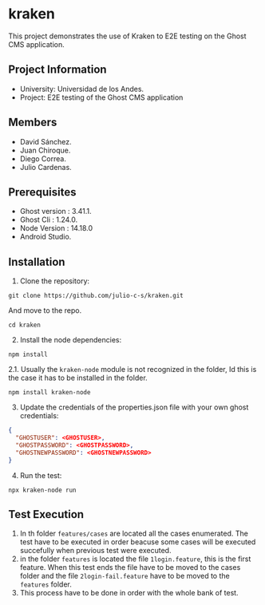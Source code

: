 # kraken

This project demonstrates the use of Kraken to E2E testing on the Ghost CMS application.

## Project Information
- University: Universidad de los Andes.
- Project: E2E testing of the Ghost CMS application

## Members

- David Sánchez.
- Juan Chiroque.
- Diego Correa.
- Julio Cardenas.

## Prerequisites

- Ghost version :  3.41.1.
- Ghost Cli : 1.24.0.
- Node Version : 14.18.0
- Android Studio.

## Installation

1. Clone the repository:

`git clone https://github.com/julio-c-s/kraken.git`

And move to the repo.

`cd kraken`

2. Install the node dependencies:

`npm install`

2.1. Usually the `kraken-node` module is not recognized in the folder, Id this is the case it has to be installed in the folder.

`npm install kraken-node`

3. Update the credentials of the properties.json file with your own ghost credentials:

```json
{
  "GHOSTUSER": <GHOSTUSER>,
  "GHOSTPASSWORD": <GHOSTPASSWORD>,
  "GHOSTNEWPASSWORD": <GHOSTNEWPASSWORD>
}
```
4. Run the test:

`npx kraken-node run`

## Test Execution

1. In th folder `features/cases` are located all the cases enumerated. The test have to be executed in order beacuse some cases will be executed succefully when previous test were executed.
2. in the folder `features` is located the file  `1login.feature`, this is the first feature. When this test ends the file have to be moved to the cases folder and the file `2login-fail.feature` have to be moved to the `features` folder.
3. This process have to be done in order with the whole bank of test.


